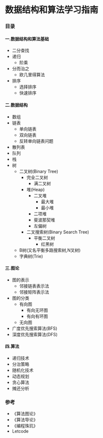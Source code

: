 # 数据结构和算法学习指南

### 目录

#### 一.数据结构和算法基础
+ 二分查找
+ 递归
  + 阶乘
+ 分而治之
  + 欧几里得算法
+ 排序
  + 选择排序
  + 快速排序
#### 二.数据结构
+ 数组
+ 链表
  + 单向链表
  + 双向链表
  + 反转单向链表问题
+ 散列表
+ 队列
+ 栈
+ 树
  + 二叉树(Binary Tree)
    + 完全二叉树
      + 满二叉树
    + 堆(Heap)
      + 二叉堆
        + 最大堆
        + 最小堆
      + 二项堆
      + 斐波那契堆
      + 左偏树
    + 二叉搜索树(Binary Search Tree)
      + 平衡二叉树
        + 红黑树
  + B树(又名平衡多路搜索树,N叉树)
  + 字典树(Trie)
#### 三.图论
+ 图的表示
  + 邻接链表表示法
  + 邻接矩阵表示法
+ 图的分类
  + 有向图
    + 有向无环图
    + 有向有环图
  + 无向图
+ 广度优先搜索算法(BFS)
+ 深度优先搜索算法(DFS)
#### 四.算法
+ 递归技术
+ 分治策略
+ 随机化技术
+ 动态规划
+ 贪心算法
+ 摊还分析

### 参考
+ 《算法图论》
+ 《算法导论》
+ 《编程珠玑》
+ Letcode